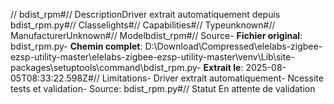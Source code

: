 // bdist_rpm#// DescriptionDriver extrait automatiquement depuis bdist_rpm.py#// Classelights#// Capabilities#// Typeunknown#// ManufacturerUnknown#// Modelbdist_rpm#// Source- **Fichier original**: bdist_rpm.py- **Chemin complet**: D:\Download\Compressed\elelabs-zigbee-ezsp-utility-master\elelabs-zigbee-ezsp-utility-master\venv\Lib\site-packages\setuptools\command\bdist_rpm.py- **Extrait le**: 2025-08-05T08:33:22.598Z#// Limitations- Driver extrait automatiquement- Ncessite tests et validation- Source: bdist_rpm.py#// Statut En attente de validation